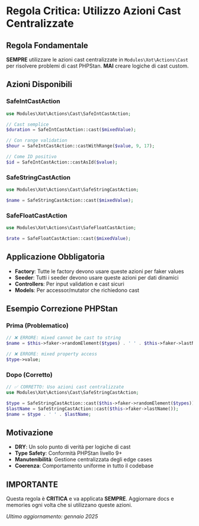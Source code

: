# Regola Critica: Utilizzo Azioni Cast Centralizzate

## Regola Fondamentale
**SEMPRE** utilizzare le azioni cast centralizzate in `Modules\Xot\Actions\Cast` per risolvere problemi di cast PHPStan. **MAI** creare logiche di cast custom.

## Azioni Disponibili

### SafeIntCastAction
```php
use Modules\Xot\Actions\Cast\SafeIntCastAction;

// Cast semplice
$duration = SafeIntCastAction::cast($mixedValue);

// Con range validation
$hour = SafeIntCastAction::castWithRange($value, 9, 17);

// Come ID positivo
$id = SafeIntCastAction::castAsId($value);
```

### SafeStringCastAction
```php
use Modules\Xot\Actions\Cast\SafeStringCastAction;

$name = SafeStringCastAction::cast($mixedValue);
```

### SafeFloatCastAction
```php
use Modules\Xot\Actions\Cast\SafeFloatCastAction;

$rate = SafeFloatCastAction::cast($mixedValue);
```

## Applicazione Obbligatoria

- **Factory**: Tutte le factory devono usare queste azioni per faker values
- **Seeder**: Tutti i seeder devono usare queste azioni per dati dinamici
- **Controllers**: Per input validation e cast sicuri
- **Models**: Per accessor/mutator che richiedono cast

## Esempio Correzione PHPStan

### Prima (Problematico)
```php
// ❌ ERRORE: mixed cannot be cast to string
$name = $this->faker->randomElement($types) . ' ' . $this->faker->lastName();

// ❌ ERRORE: mixed property access
$type->value;
```

### Dopo (Corretto)
```php
// ✅ CORRETTO: Uso azioni cast centralizzate
use Modules\Xot\Actions\Cast\SafeStringCastAction;

$type = SafeStringCastAction::cast($this->faker->randomElement($types));
$lastName = SafeStringCastAction::cast($this->faker->lastName());
$name = $type . ' ' . $lastName;
```

## Motivazione
- **DRY**: Un solo punto di verità per logiche di cast
- **Type Safety**: Conformità PHPStan livello 9+
- **Manutenibilità**: Gestione centralizzata degli edge cases
- **Coerenza**: Comportamento uniforme in tutto il codebase

## IMPORTANTE
Questa regola è **CRITICA** e va applicata **SEMPRE**. Aggiornare docs e memories ogni volta che si utilizzano queste azioni.

*Ultimo aggiornamento: gennaio 2025*
